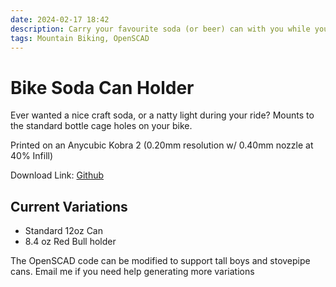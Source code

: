 ```yaml
---
date: 2024-02-17 18:42
description: Carry your favourite soda (or beer) can with you while you ride
tags: Mountain Biking, OpenSCAD
---
```


# Bike Soda Can Holder

Ever wanted a nice craft soda, or a natty light during your ride? Mounts to the standard bottle cage holes on your bike.

Printed on an Anycubic Kobra 2 (0.20mm resolution w/ 0.40mm nozzle at 40% Infill) 

Download Link: [Github](https://github.com/navanchauhan/3D-Designs/tree/master/MTBCanHolder)

<script type="module" src="https://ajax.googleapis.com/ajax/libs/model-viewer/3.4.0/model-viewer.min.js"></script>

<div class="wrapper">
<model-viewer alt="Holder for standard 12oz can" src="https://raw.githubusercontent.com/navanchauhan/3D-Designs/master/MTBCanHolder/12ozCanHolder.glb" shadow-intensity="1" ar ar-scale="auto" camera-controls touch-action="pan-y" camera-orbit="90deg 45def auto" auto-rotate xr-environment>
</div>

<style>
.wrapper {
    width: 100%
}

model-viewer {
    height: 600px;
    width: auto;
}
</style>

## Current Variations

* Standard 12oz Can
* 8.4 oz Red Bull holder


The OpenSCAD code can be modified to support tall boys and stovepipe cans. Email me if you need help generating more variations

